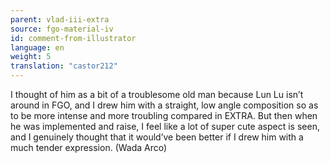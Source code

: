 ```yaml
---
parent: vlad-iii-extra
source: fgo-material-iv
id: comment-from-illustrator
language: en
weight: 5
translation: "castor212"
---
```


I thought of him as a bit of a troublesome old man because Lun Lu isn’t around in FGO, and I drew him with a straight, low angle composition so as to be more intense and more troubling compared in EXTRA. But then when he was implemented and raise, I feel like a lot of super cute aspect is seen, and I genuinely thought that it would’ve been better if I drew him with a much tender expression. (Wada Arco)
